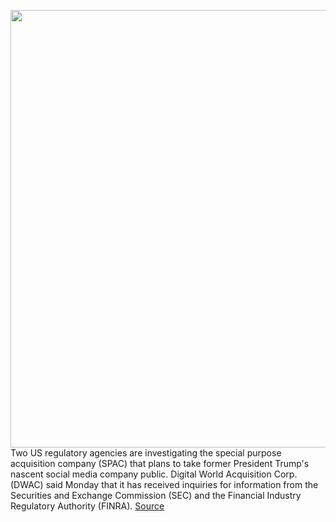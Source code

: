 <img src='https://cdn.vox-cdn.com/thumbor/4uBw6tF4CnBwvtNfgBry309WQng=/0x0:4158x2772/1200x800/filters:focal(1747x1054:2411x1718)/cdn.vox-cdn.com/uploads/chorus_image/image/70235741/1230086816.0.jpg' width='700px' /><br/>
Two US regulatory agencies are investigating the special purpose acquisition company (SPAC) that plans to take former President Trump's nascent social media company public. Digital World Acquisition Corp. (DWAC) said Monday that it has received inquiries for information from the  Securities and Exchange Commission (SEC) and the Financial Industry Regulatory Authority (FINRA).
<a href='https://www.theverge.com/2021/12/6/22820389/sec-trump-spac-deal-investigation-truth-social-media-platform-public'> Source <a/>